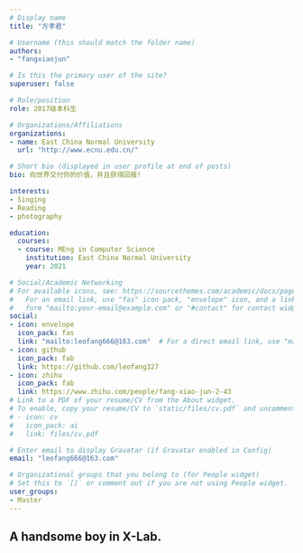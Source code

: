 ```yaml
---
# Display name
title: "方孝君"

# Username (this should match the folder name)
authors:
- "fangxiaojun"

# Is this the primary user of the site?
superuser: false

# Role/position
role: 2017级本科生

# Organizations/Affiliations
organizations:
- name: East China Normal University
  url: "http://www.ecnu.edu.cn/"

# Short bio (displayed in user profile at end of posts)
bio: 向世界交付你的价值，并且获得回报!

interests:
- Singing
- Reading
- photography

education:
  courses:
  - course: MEng in Computer Science
    institution: East China Normal University
    year: 2021

# Social/Academic Networking
# For available icons, see: https://sourcethemes.com/academic/docs/page-builder/#icons
#   For an email link, use "fas" icon pack, "envelope" icon, and a link in the
#   form "mailto:your-email@example.com" or "#contact" for contact widget.
social:
- icon: envelope
  icon_pack: fas
  link: "mailto:leofang666@163.com"  # For a direct email link, use "mailto:test@example.org".
- icon: github
  icon_pack: fab
  link: https://github.com/leofang327
- icon: zhihu
  icon_pack: fab
  link: https://www.zhihu.com/people/fang-xiao-jun-2-43
# Link to a PDF of your resume/CV from the About widget.
# To enable, copy your resume/CV to `static/files/cv.pdf` and uncomment the lines below.
# - icon: cv
#   icon_pack: ai
#   link: files/cv.pdf

# Enter email to display Gravatar (if Gravatar enabled in Config)
email: "leofang666@163.com"

# Organizational groups that you belong to (for People widget)
# Set this to `[]` or comment out if you are not using People widget.
user_groups:
- Master
---
```


## A handsome boy in X-Lab.
